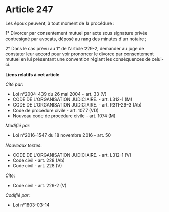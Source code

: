 # Article 247

Les époux peuvent, à tout moment de la procédure : 

1° Divorcer par consentement mutuel par acte sous signature privée contresigné par avocats, déposé au rang des minutes d'un
notaire ; 

2° Dans le cas prévu au 1° de l'article 229-2, demander au juge de constater leur accord pour voir prononcer le divorce par
consentement mutuel en lui présentant une convention réglant les conséquences de celui-ci.

**Liens relatifs à cet article**

_Cité par_:

  - Loi n°2004-439 du 26 mai 2004 - art. 33 (V)
  - CODE DE L'ORGANISATION JUDICIAIRE. - art. L312-1 (M)
  - CODE DE L'ORGANISATION JUDICIAIRE. - art. R311-29-3 (Ab)
  - Code de procédure civile - art. 1077 (VD)
  - Nouveau code de procédure civile - art. 1074 (M)

_Modifié par_:

  - Loi n°2016-1547 du 18 novembre 2016 - art. 50

_Nouveaux textes_:

  - CODE DE L'ORGANISATION JUDICIAIRE. - art. L312-1 (V)
  - Code civil - art. 228 (Ab)
  - Code civil - art. 228 (V)

_Cite_:

  - Code civil - art. 229-2 (V)

_Codifié par_:

  - Loi n°1803-03-14
